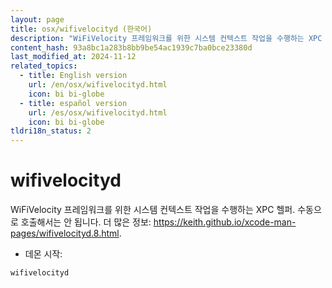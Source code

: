 ```yaml
---
layout: page
title: osx/wifivelocityd (한국어)
description: "WiFiVelocity 프레임워크를 위한 시스템 컨텍스트 작업을 수행하는 XPC 헬퍼."
content_hash: 93a8bc1a283b8bb9be54ac1939c7ba0bce23380d
last_modified_at: 2024-11-12
related_topics:
  - title: English version
    url: /en/osx/wifivelocityd.html
    icon: bi bi-globe
  - title: español version
    url: /es/osx/wifivelocityd.html
    icon: bi bi-globe
tldri18n_status: 2
---
```

# wifivelocityd

WiFiVelocity 프레임워크를 위한 시스템 컨텍스트 작업을 수행하는 XPC 헬퍼.
수동으로 호출해서는 안 됩니다.
더 많은 정보: <https://keith.github.io/xcode-man-pages/wifivelocityd.8.html>.

- 데몬 시작:

`wifivelocityd`
